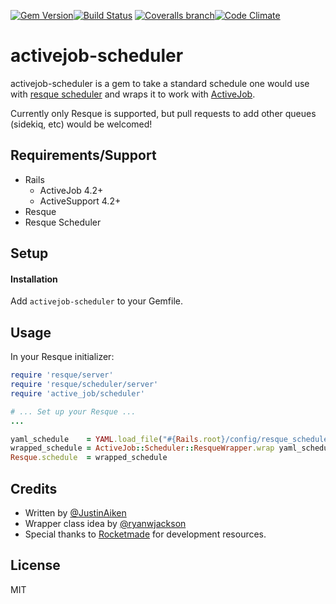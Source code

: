 [![Gem Version](http://img.shields.io/gem/v/activejob-scheduler.svg)](https://rubygems.org/gems/activejob-scheduler)[![Build Status](http://img.shields.io/travis/JustinAiken/activejob-scheduler/master.svg)](http://travis-ci.org/JustinAiken/activejob-scheduler) [![Coveralls branch](http://img.shields.io/coveralls/JustinAiken/activejob-scheduler/master.svg)](https://coveralls.io/r/JustinAiken/activejob-scheduler?branch=master)[![Code Climate](http://img.shields.io/codeclimate/github/JustinAiken/activejob-scheduler.svg)](https://codeclimate.com/github/JustinAiken/activejob-scheduler)

# activejob-scheduler

activejob-scheduler is a gem to take a standard schedule one would use with [resque scheduler](https://github.com/resque/resque-scheduler) and wraps it to work with [ActiveJob](https://github.com/rails/rails/tree/master/activejob).

Currently only Resque is supported, but pull requests to add other queues (sidekiq, etc) would be welcomed!

## Requirements/Support

- Rails
  - ActiveJob 4.2+
  - ActiveSupport 4.2+
- Resque
- Resque Scheduler

## Setup

#### Installation

Add `activejob-scheduler` to your Gemfile.

## Usage

In your Resque initializer:

```ruby
require 'resque/server'
require 'resque/scheduler/server'
require 'active_job/scheduler'

# ... Set up your Resque ...
...

yaml_schedule    = YAML.load_file("#{Rails.root}/config/resque_schedule.yaml") || {}
wrapped_schedule = ActiveJob::Scheduler::ResqueWrapper.wrap yaml_schedule
Resque.schedule  = wrapped_schedule
```

## Credits

- Written by [@JustinAiken](https://www.github.com/JustinAiken)
- Wrapper class idea by [@ryanwjackson](https://www.github.com/ryanwjackson)
- Special thanks to [Rocketmade](http://www.rocketmade.com/) for development resources.

## License

MIT
